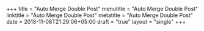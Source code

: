 +++
title = "Auto Merge Double Post"
menutitle = "Auto Merge Double Post"
linktitle = "Auto Merge Double Post"
metatitle = "Auto Merge Double Post"
date = 2018-11-08T21:29:06+05:00
draft = "true"
layout = "single"
+++

